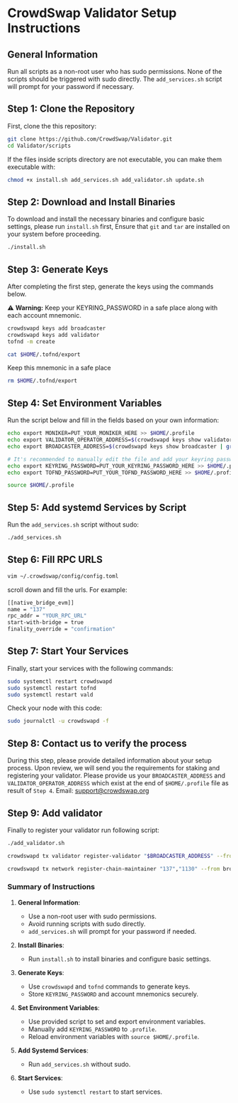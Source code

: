 # CrowdSwap Validator Setup Instructions


## General Information

Run all scripts as a non-root user who has sudo permissions. None of the scripts should be triggered with sudo directly. The `add_services.sh` script will prompt for your password if necessary.

## Step 1: Clone the Repository

First, clone the this repository:

```sh
git clone https://github.com/CrowdSwap/Validator.git
cd Validator/scripts
```

If the files inside scripts directory are not executable, you can make them executable with:

```bash
chmod +x install.sh add_services.sh add_validator.sh update.sh

```

## Step 2: Download and Install Binaries

To download and install the necessary binaries and configure basic settings, please run `install.sh` first, Ensure that `git` and `tar` are installed on your system before proceeding.

```bash
./install.sh
```

## Step 3: Generate Keys
After completing the first step, generate the keys using the commands below.

⚠️ **Warning:**  Keep your KEYRING_PASSWORD in a safe place along with each account mnemonic.

```bash
crowdswapd keys add broadcaster
crowdswapd keys add validator
tofnd -m create

```

```bash
cat $HOME/.tofnd/export
```
Keep this mnemonic in a safe place 

```bash
rm $HOME/.tofnd/export

```

## Step 4: Set Environment Variables

Run the script below and fill in the fields based on your own information:

```bash
echo export MONIKER=PUT_YOUR_MONIKER_HERE >> $HOME/.profile
echo export VALIDATOR_OPERATOR_ADDRESS=$(crowdswapd keys show validator --bech val | grep address | awk {'print $3'}) >> $HOME/.profile
echo export BROADCASTER_ADDRESS=$(crowdswapd keys show broadcaster | grep address | awk {'print $3'}) >> $HOME/.profile

# It's recommended to manually edit the file and add your keyring password
echo export KEYRING_PASSWORD=PUT_YOUR_KEYRING_PASSWORD_HERE >> $HOME/.profile
echo export TOFND_PASSWORD=PUT_YOUR_TOFND_PASSWORD_HERE >> $HOME/.profile

source $HOME/.profile

```


## Step 5: Add systemd Services by Script
Run the `add_services.sh` script without sudo:

```bash
./add_services.sh

```

## Step 6: Fill RPC URLS

```bash
vim ~/.crowdswap/config/config.toml
```
scroll down and fill the urls. For example:

```bash
[[native_bridge_evm]]
name = "137"
rpc_addr = "YOUR_RPC_URL"
start-with-bridge = true
finality_override = "confirmation"
```

## Step 7: Start Your Services
Finally, start your services with the following commands:

```bash
sudo systemctl restart crowdswapd
sudo systemctl restart tofnd
sudo systemctl restart vald
```
Check your node with this code:

```bash
sudo journalctl -u crowdswapd -f
```

## Step 8: Contact us to verify the process
During this step, please provide detailed information about your setup process. Upon review, we will send you the requirements for staking and registering your validator.
Please provide us your `BROADCASTER_ADDRESS` and `VALIDATOR_OPERATOR_ADDRESS` which exist at the end of `$HOME/.profile` file as result of `Step 4`.
Email: support@crowdswap.org

## Step 9: Add validator

Finally to register your validator run following script:

```bash
./add_validator.sh
```
```bash
crowdswapd tx validator register-validator "$BROADCASTER_ADDRESS" --from validator --chain-id crowdswap-1 --fees 20crowdhub
```
```bash
crowdswapd tx network register-chain-maintainer "137","1130" --from broadcaster --chain-id crowdswap-1 --fees 20crowdhub
```

### Summary of Instructions

1. **General Information**:
    - Use a non-root user with sudo permissions.
    - Avoid running scripts with sudo directly.
    - `add_services.sh` will prompt for your password if needed.

2. **Install Binaries**:
    - Run `install.sh` to install binaries and configure basic settings.

3. **Generate Keys**:
    - Use `crowdswapd` and `tofnd` commands to generate keys.
    - Store `KEYRING_PASSWORD` and account mnemonics securely.

4. **Set Environment Variables**:
    - Use provided script to set and export environment variables.
    - Manually add `KEYRING_PASSWORD` to `.profile`.
    - Reload environment variables with `source $HOME/.profile`.

5. **Add Systemd Services**:
    - Run `add_services.sh` without sudo.

6. **Start Services**:
    - Use `sudo systemctl restart` to start services.

